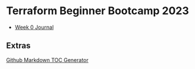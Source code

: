 # Terraform Beginner Bootcamp 2023

- [Week 0 Journal](journal/week0.md)

## Extras

[Github Markdown TOC Generator](https://ecotrust-canada.github.io/markdown-toc/)

